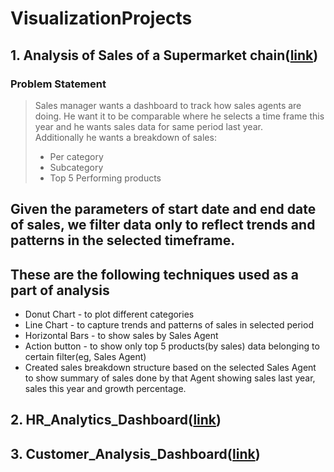 # VisualizationProjects
## 1. Analysis of Sales of a Supermarket chain([link](https://public.tableau.com/app/profile/sowmya.pallempati/viz/SuperstoreSalesDashboard_16787632174850/salesDashboard?publish=yes))
### Problem Statement
>Sales manager wants a dashboard to track how sales agents are doing. He want it to be comparable where he selects a time frame this year and he wants sales data for same period last year.<br> Additionally he wants a breakdown of sales:<br>
>*	Per category<br>
>*	Subcategory<br>
>*	Top 5 Performing products<br>

## Given the parameters of start date and end date of sales, we filter data only to reflect trends and patterns in the selected timeframe.

## These are the following techniques used as a part of analysis
  * Donut Chart - to plot different categories
  * Line Chart - to capture trends and patterns of sales in selected period
  * Horizontal Bars - to show sales by Sales Agent
  * Action button - to show only top 5 products(by sales) data belonging to certain filter(eg, Sales Agent)
  * Created sales breakdown structure based on the selected Sales Agent to show summary of sales done by that Agent showing sales last year, sales this year and growth percentage.

 ## 2. HR_Analytics_Dashboard([link](https://app.powerbi.com/groups/me/reports/23ff0766-dd90-4d5f-b7d0-46c1358bb608/ReportSectiond5c5d64acdcc017bfa1c?experience=power-bi))
 ## 3. Customer_Analysis_Dashboard([link](https://app.powerbi.com/groups/me/reports/7a18240a-f8f1-44fd-b6e7-dc634a30bcdc/ReportSection?experience=power-bi))

    
